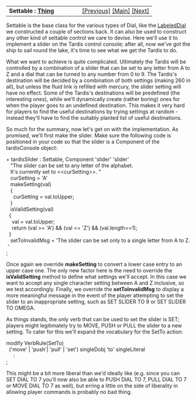 <table width="100%" data-border="0" data-cellspacing="0"
data-cellpadding="3" data-bgcolor="#C0C0C0">
<colgroup>
<col style="width: 50%" />
<col style="width: 50%" />
</colgroup>
<tbody>
<tr>
<td style="text-align: left;"><strong>Settable : <a
href="thing-introduction.htm">Thing</a><br />
</strong></td>
<td style="text-align: right;"><a href="springlever.htm">[Previous]</a>
<a href="generalintroduction.htm">[Main]</a> <a
href="numbereddial.htm">[Next]</a></td>
</tr>
</tbody>
</table>

  
Settable is the base class for the various types of Dial, like the
[LabeledDial](labeleddial.htm) we constructed a couple of sections back.
It can also be used to construct any other kind of settable control we
care to devise. Here we'll use it to implement a slider on the Tardis
control console; after all, now we've got the ship to sail round the
lake, it's time to see what we get the Tardis to do.  
  
What we want to achieve is quite complicated. Ultimately the Tardis will
be controlled by a combination of a slider that can be set to any letter
from A to Z and a dial that can be turned to any number from 0 to 9. The
Tardis's destination will be decided by a combination of both settings
(making 260 in all), but unless the fluid link is refilled with mercury,
the slider setting will have no effect. Some of the Tardis's
destinations will be predefined (the interesting ones), while we'll
dynamically create (rather boring) ones for when the player goes to an
undefined destination. This makes it very hard for players to find the
useful destinations by trying settings at random - instead they'll have
to find the suitably planted list of useful destinations.  
  
So much for the summary, now let's get on with the implementation. As
promised, we'll first make the slider. Make sure the following code is
positioned in your code so that the slider is a Component of the
tardisConsole object:  
  
+ tardisSlider : Settable, Component 'slider' 'slider'  
   "The slider can be set to any letter of the alphabet.  
   It's currently set to \<\<curSetting\>\>. "  
   curSetting = 'A'  
   makeSetting(val)  
   {   
     curSetting = val.toUpper;     
   }  
   isValidSetting(val)  
  {  
    val = val.toUpper;  
    return (val \>= 'A') && (val \<= 'Z') && (val.length==1);  
  }   
   setToInvalidMsg = 'The slider can be set only to a single letter from A to Z. '   
;  
  
Once again we override **makeSetting** to convert a lower case entry to
an upper case one. The only new factor here is the need to override the
**isValidSetting** method to define what settings we'll accept. In this
case we want to accept any single character setting between A and Z
inclusive, so we test accordingly. Finally, we override the
**setToInvalidMsg** to display a more meaningful message in the event of
the player attempting to set the slider to an inappropriate setting,
such as SET SLIDER TO 9 or SET SLIDER TO OMEGA.  
  
As things stands, the only verb that can be used to set the slider is
SET; players might legitimately try to MOVE, PUSH or PULL the slider to
a new setting. To cater for this we'll expand the vocabulary for the
SetTo action:  
  
modify VerbRule(SetTo)  
  ('move' \| 'push'\| 'pull' \| 'set') singleDobj 'to' singleLiteral  
     :   
;  
  
This might be a bit more liberal than we'd ideally like (e.g. since you
can SET DIAL TO 7 you'll now also be able to PUSH DIAL TO 7, PULL DIAL
TO 7 or MOVE DIAL TO 7 as well), but erring a little on the side of
liberality in allowing player commands is probably no bad thing.  
  
  
  
  
